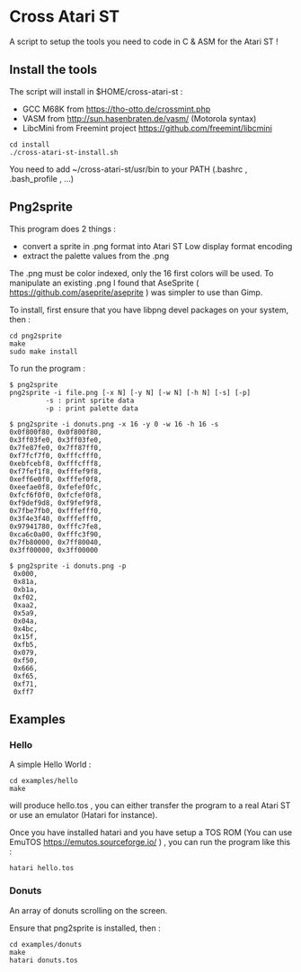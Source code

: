 # Cross Atari ST

A script to setup the tools you need to code in C & ASM for the Atari ST !

## Install the tools

The script will install in $HOME/cross-atari-st : 
* GCC M68K from https://tho-otto.de/crossmint.php
* VASM from http://sun.hasenbraten.de/vasm/ (Motorola syntax)
* LibcMini from Freemint project https://github.com/freemint/libcmini

```
cd install
./cross-atari-st-install.sh
```

You need to add ~/cross-atari-st/usr/bin to your PATH (.bashrc , .bash_profile , ...)

## Png2sprite

This program does 2 things : 
* convert a sprite in .png format into Atari ST Low display format encoding
* extract the palette values from the .png

The .png must be color indexed, only the 16 first colors will be used. To manipulate an existing .png I found that AseSprite ( https://github.com/aseprite/aseprite ) was simpler to use than Gimp.

To install, first ensure that you have libpng devel packages on your system, then : 

```
cd png2sprite
make
sudo make install
```

To run the program : 

```
$ png2sprite 
png2sprite -i file.png [-x N] [-y N] [-w N] [-h N] [-s] [-p]
         -s : print sprite data
         -p : print palette data

$ png2sprite -i donuts.png -x 16 -y 0 -w 16 -h 16 -s
0x0f800f80, 0x0f800f80,
0x3ff03fe0, 0x3ff03fe0,
0x7fe87fe0, 0x7ff87ff0,
0xf7fcf7f0, 0xfffcfff0,
0xebfcebf8, 0xfffcfff8,
0xf7fef1f8, 0xfffef9f8,
0xeff6e0f0, 0xfffef0f8,
0xeefae0f8, 0xfefef0fc,
0xfcf6f0f0, 0xfcfef0f8,
0xf9def9d8, 0xf9fef9f8,
0x7fbe7fb0, 0xfffefff0,
0x3f4e3f40, 0xfffefff0,
0x97941780, 0xfffc7fe8,
0xca6c0a00, 0xfffc3f90,
0x7fb80000, 0x7ff80040,
0x3ff00000, 0x3ff00000

$ png2sprite -i donuts.png -p
 0x000,
 0x81a,
 0xb1a,
 0xf02,
 0xaa2,
 0x5a9,
 0x04a,
 0x4bc,
 0x15f,
 0xfb5,
 0x079,
 0xf50,
 0x666,
 0xf65,
 0xf71,
 0xff7
```
## Examples

### Hello

A simple Hello World : 

```
cd examples/hello
make
```

will produce hello.tos , you can either transfer the program to a real Atari ST or use an emulator (Hatari for instance).

Once you have installed hatari and you have setup a TOS ROM (You can use EmuTOS https://emutos.sourceforge.io/ ) , you can run the program like this : 

```
hatari hello.tos
```

### Donuts

An array of donuts scrolling on the screen.

Ensure that png2sprite is installed, then : 

```
cd examples/donuts
make
hatari donuts.tos
```
